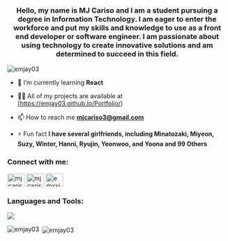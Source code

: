 

<h3 align="center">Hello, my name is MJ Cariso and I am a student pursuing a degree in Information Technology. I am eager to enter the workforce and put my skills and knowledge to use as a front end developer or software engineer. I am passionate about using technology to create innovative solutions and am determined to succeed in this field.</h3>

<p align="left"> <img src="https://komarev.com/ghpvc/?username=emjay03&label=Profile%20views&color=0e75b6&style=flat" alt="emjay03" /> </p>

- 🌱 I’m currently learning **React**

- 👨‍💻 All of my projects are available at [https://emjay03.github.io/Portfolio/)

- 📫 How to reach me **mjcariso3@gmail.com**

- ⚡ Fun fact **I have several girlfriends, including Minatozaki, Miyeon, Suzy, Winter, Hanni, Ryujin, Yeonwoo, and Yoona and 99 Others**

<h3 align="left">Connect with me:</h3>
<p align="left">
<a href="https://linkedin.com/in/mj cariso" target="blank"><img align="center" src="https://raw.githubusercontent.com/rahuldkjain/github-profile-readme-generator/master/src/images/icons/Social/linked-in-alt.svg" alt="mj cariso" height="30" width="40" /></a>
<a href="https://fb.com/mj cariso" target="blank"><img align="center" src="https://raw.githubusercontent.com/rahuldkjain/github-profile-readme-generator/master/src/images/icons/Social/facebook.svg" alt="mj cariso" height="30" width="40" /></a>
<a href="https://instagram.com/emxxjayxx_" target="blank"><img align="center" src="https://raw.githubusercontent.com/rahuldkjain/github-profile-readme-generator/master/src/images/icons/Social/instagram.svg" alt="emxxjayxx_" height="30" width="40" /></a>
</p>

<h3 align="left">Languages and Tools:</h3>
<img src="https://skillicons.dev/icons?i=git,kubernetes,docker,c,vim" />

<p><img align="left" src="https://github-readme-stats.vercel.app/api/top-langs?username=emjay03&show_icons=true&locale=en&layout=compact" alt="emjay03" /></p>

<p>&nbsp;<img align="center" src="https://github-readme-stats.vercel.app/api?username=emjay03&show_icons=true&locale=en" alt="emjay03" /></p>

